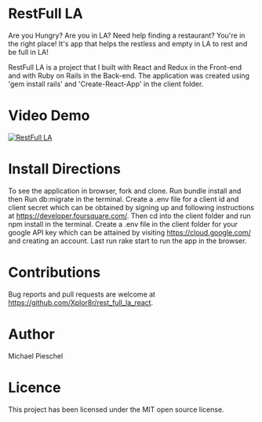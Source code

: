 # RestFull LA

Are you Hungry? Are you in LA? Need help finding a restaurant? You're in the right place! It's app that helps the restless and empty in LA to rest and be full in LA!

RestFull LA is a project that I built with React and Redux in the Front-end and with Ruby on Rails in the Back-end. The application was created using 'gem install rails' and 'Create-React-App' in the client folder.

# Video Demo
[![RestFull LA](https://img.youtube.com/vi/V5SR3cZ0TNc/hqdefault.jpg)](https://youtu.be/V5SR3cZ0TNc)

# Install Directions

To see the application in browser, fork and clone. Run bundle install and then Run db:migrate in the terminal. Create a .env file for a client id and client secret which can be obtained by signing up and following instructions at https://developer.foursquare.com/. Then cd into the client folder and run npm install in the terminal. Create a .env file in the client folder for your google API key which can be attained by visiting https://cloud.google.com/ and creating an account. Last run rake start to run the app in the browser.

# Contributions

Bug reports and pull requests are welcome at https://github.com/Xplor8r/rest_full_la_react.

# Author

Michael Pieschel

# Licence

This project has been licensed under the MIT open source license.
